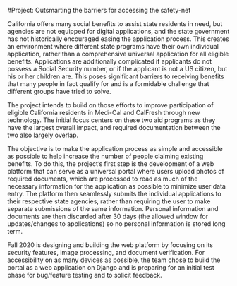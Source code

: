 #Project: Outsmarting the barriers for accessing the safety-net

California offers many social benefits to assist state residents in need, but agencies are not equipped for digital applications, and the state government has not historically encouraged easing the application process.  This creates an environment where different state programs have their own individual application, rather than a comprehensive universal application for all eligible benefits.  Applications are additionally complicated if applicants do not possess a Social Security number, or if the applicant is not a US citizen, but his or her children are.  This poses significant barriers to receiving benefits that many people in fact qualify for and is a formidable challenge that different groups have tried to solve.

The project intends to build on those efforts to improve participation of eligible California residents in Medi-Cal and CalFresh through new technology.  The initial focus centers on these two aid programs as they have the largest overall impact, and required documentation between the two also largely overlap.

The objective is to make the application process as simple and accessible as possible to help increase the number of people claiming existing benefits.  To do this, the project’s first step is the development of a web platform that can serve as a universal portal where users upload photos of required documents, which are processed to read as much of the necessary information for the application as possible to minimize user data entry.  The platform then seamlessly submits the individual applications to their respective state agencies, rather than requiring the user to make separate submissions of the same information.  Personal information and documents are then discarded after 30 days (the allowed window for updates/changes to applications) so no personal information is stored long term.

Fall 2020 is designing and building the web platform by focusing on its security features, image processing, and document verification.  For accessibility on as many devices as possible, the team chose to build the portal as a web application on Django and is preparing for an initial test phase for bug/feature testing and to solicit feedback.

